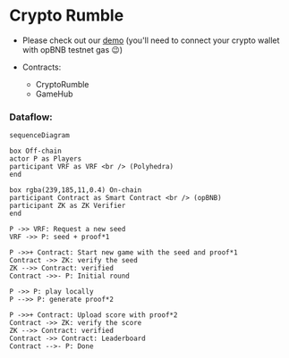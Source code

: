 # Crypto Rumble

- Please check out our [demo](https://test.zypher.game/CryptoRumble/) (you'll need to connect your crypto wallet with opBNB testnet gas :wink:)

- Contracts:
  - CryptoRumble
  - GameHub

### Dataflow:

```mermaid
sequenceDiagram

box Off-chain
actor P as Players
participant VRF as VRF <br /> (Polyhedra)
end

box rgba(239,185,11,0.4) On-chain
participant Contract as Smart Contract <br /> (opBNB)
participant ZK as ZK Verifier
end

P ->> VRF: Request a new seed
VRF ->> P: seed + proof*1

P ->>+ Contract: Start new game with the seed and proof*1
Contract ->> ZK: verify the seed
ZK -->> Contract: verified
Contract ->>- P: Initial round

P ->> P: play locally
P -->> P: generate proof*2

P ->>+ Contract: Upload score with proof*2
Contract ->> ZK: verify the score
ZK -->> Contract: verified
Contract ->> Contract: Leaderboard
Contract -->- P: Done
```
